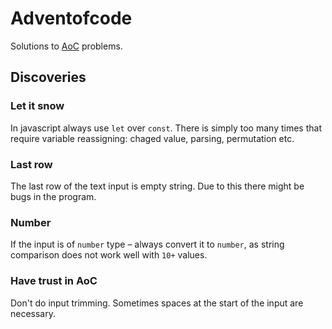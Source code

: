 # Adventofcode

Solutions to [AoC][aoc] problems.

## Discoveries

### Let it snow

In javascript always use `let` over `const`. There is simply too many times that require variable reassigning:
chaged value, parsing, permutation etc.

### Last row

The last row of the text input is empty string. Due to this there might be bugs in the program.

### Number

If the input is of `number` type – always convert it to `number`, as string comparison does not work well with `10+` values.

### Have trust in AoC

Don't do input trimming. Sometimes spaces at the start of the input are necessary.

[aoc]: https://adventofcode.com/
